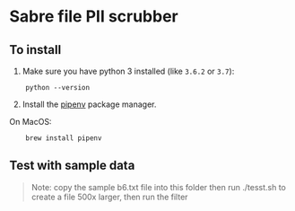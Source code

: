 # Sabre file PII scrubber

## To install

1. Make sure you have python 3 installed (like `3.6.2` or `3.7`):

```
	python --version
```

2. Install the [pipenv](https://pipenv.readthedocs.io/en/latest/) package manager.

On MacOS:

```
	brew install pipenv
```



## Test with sample data
> Note: copy the sample b6.txt file into this folder
> then run ./tesst.sh to create a file 500x larger, then run the filter
